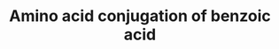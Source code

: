---
annotations:
- id: PW:0000011
  parent: classic metabolic pathway
  type: Pathway Ontology
  value: amino acid metabolic pathway
authors:
- MaintBot
- Khanspers
- Mkutmon
description: ''
last-edited: 2019-09-17
organisms:
- Sus scrofa
redirect_from:
- /index.php/Pathway:WP1577
- /instance/WP1577
- /instance/WP1577_rr107035
revision: r107035
schema-jsonld:
- '@context': https://schema.org/
  '@id': https://wikipathways.github.io/pathways/WP1577.html
  '@type': Dataset
  creator:
    '@type': Organization
    name: WikiPathways
  description: ''
  keywords:
  - AMP
  - ATP
  - Acetyl CoA
  - Benzoic acid
  - Benzoic acid AMP ester
  - Benzoyl-CoA
  - Coenzyme A
  - GLYAT
  - GLYATL2
  - Phosphate
  - glycine
  - hippuric acid
  license: CC0
  name: Amino acid conjugation of benzoic acid
seo: CreativeWork
title: Amino acid conjugation of benzoic acid
wpid: WP1577
---
